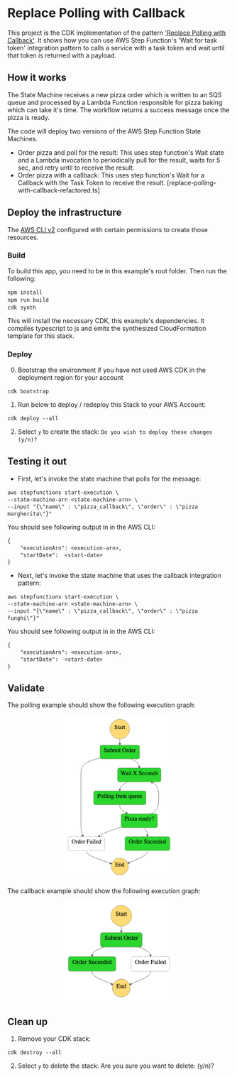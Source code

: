 # Replace Polling with Callback

This project is the CDK implementation of the pattern ['Replace Polling with Callback'](https://serverlessland.com/refactoring-serverless/replace-polling-with-callback). It shows how you can use AWS Step Function's 'Wait for task token' integration pattern to calls a service with a task token and wait until that token is returned with a payload.

## How it works
The State Machine receives a new pizza order which is written to an SQS queue and processed by a Lambda Function responsible for pizza baking which can take it's time. The workflow returns a success message once the pizza is ready. 


The code will deploy two versions of the AWS Step Function State Machines. 
- Order pizza and poll for the result: This uses step function's Wait state and a Lambda invocation to periodically pull for the result, waits for 5 sec, and retry until to receive the result.
- Order pizza with a callback: This uses step function's Wait for a Callback with the Task Token to receive the result. [replace-polling-with-callback-refactored.ts]


## Deploy the infrastructure

The [AWS CLI v2](https://docs.aws.amazon.com/cli/latest/userguide/getting-started-install.html) configured with certain permissions to create those resources. 

### Build

To build this app, you need to be in this example's root folder. Then run the following:
```bash
npm install
npm run build
cdk synth
```

This will install the necessary CDK, this example's dependencies. It compiles typescript to js and emits the synthesized CloudFormation template for this stack.

### Deploy

0. Bootstrap the environment if you have not used AWS CDK in the deployment region for your account
``` 
cdk bootstrap
```

1. Run below to deploy / redeploy this Stack to your AWS Account:
``` 
cdk deploy --all
```

2. Select `y` to create the stack:
`Do you wish to deploy these changes (y/n)?`

## Testing it out

- First, let's invoke the state machine that polls for the message:
``` 
aws stepfunctions start-execution \
--state-machine-arn <state-machine-arn> \
--input "{\"name\" : \"pizza_callback\", \"order\" : \"pizza margherita\"}"
```

You should see following output in in the AWS CLI:
``` 
{
    "executionArn": <execution-arn>,
    "startDate":  <start-date>
}
```

- Next, let's invoke the state machine that uses the callback integration pattern:
``` 
aws stepfunctions start-execution \
--state-machine-arn <state-machine-arn> \
--input "{\"name\" : \"pizza_callback\", \"order\" : \"pizza funghi\"}"
```

You should see following output in in the AWS CLI:
```  
{
    "executionArn": <execution-arn>,
    "startDate":  <start-date>
}
```

## Validate

The polling example should show the following execution graph: 
<p align="center">
<img src="images/stepfunctions_graph_before.png" alt="Polling for result" width="250"/>
</p>


The callback example should show the following execution graph: 
<p align="center">
<img src="images/stepfunctions_graph_refactored.png" alt="Callback after result" width="250"/>
</p>

## Clean up

1. Remove your CDK stack:
```
cdk destroy --all
```

2. Select `y` to delete the stack:
Are you sure you want to delete: <stack-names> (y/n)?


